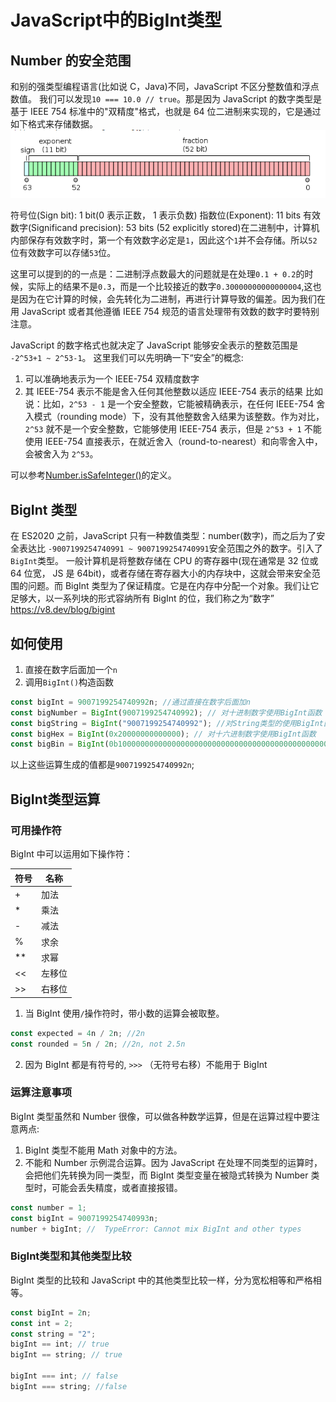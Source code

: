 # JavaScript中的BigInt类型

## Number 的安全范围

和别的强类型编程语言(比如说 C，Java)不同，JavaScript 不区分整数值和浮点数值。
我们可以发现`10 === 10.0 // true`。那是因为 JavaScript 的数字类型是基于 IEEE 754 标准中的"双精度"格式，也就是 64 位二进制来实现的，它是通过如下格式来存储数据。
![ieee-754](../images/ieee-754.png)

符号位(Sign bit): 1 bit(0 表示正数， 1 表示负数)
指数位(Exponent): 11 bits
有效数字(Significand precision): 53 bits (52 explicitly stored)在二进制中，计算机内部保存有效数字时，第一个有效数字必定是`1`，因此这个`1`并不会存储。所以`52`位有效数字可以存储`53`位。

这里可以提到的的一点是：二进制浮点数最大的问题就是在处理`0.1 + 0.2`的时候，实际上的结果不是`0.3`，而是一个比较接近的数字`0.30000000000000004`,这也是因为在它计算的时候，会先转化为二进制，再进行计算导致的偏差。因为我们在用 JavaScript 或者其他遵循 IEEE 754 规范的语言处理带有效数的数字时要特别注意。

JavaScript 的数字格式也就决定了 JavaScript 能够安全表示的整数范围是 `-2^53+1 ~ 2^53-1`。
这里我们可以先明确一下“安全”的概念:

1. 可以准确地表示为一个 IEEE-754 双精度数字
2. 其 IEEE-754 表示不能是舍入任何其他整数以适应 IEEE-754 表示的结果
   比如说：比如，`2^53 - 1` 是一个安全整数，它能被精确表示，在任何 IEEE-754 舍入模式（rounding mode）下，没有其他整数舍入结果为该整数。作为对比，`2^53` 就不是一个安全整数，它能够使用 IEEE-754 表示，但是 `2^53 + 1` 不能使用 IEEE-754 直接表示，在就近舍入（round-to-nearest）和向零舍入中，会被舍入为 `2^53`。

可以参考[Number.isSafeInteger()](https://developer.mozilla.org/en-US/docs/Web/JavaScript/Reference/Global_Objects/Number/isSafeInteger)的定义。

## BigInt 类型

在 ES2020 之前，JavaScript 只有一种数值类型：number(数字)，而之后为了安全表达比 `-9007199254740991 ~ 9007199254740991`安全范围之外的数字。引入了`BigInt`类型。
一般计算机是将整数存储在 CPU 的寄存器中(现在通常是 32 位或 64 位宽， JS 是 64bit)，或者存储在寄存器大小的内存块中，这就会带来安全范围的问题。而 BigInt 类型为了保证精度。它是在内存中分配一个对象。我们让它足够大，以一系列块的形式容纳所有 BigInt 的位，我们称之为“数字”
https://v8.dev/blog/bigint

## 如何使用

1. 直接在数字后面加一个`n`
2. 调用`BigInt()`构造函数

```javascript
const bigInt = 9007199254740992n; //通过直接在数字后面加n
const bigNumber = BigInt(9007199254740992); // 对十进制数字使用BigInt函数
const bigString = BigInt("9007199254740992"); //对String类型的使用BigInt函数，先隐式转换为十进制的数字，再显式转换为BigIn类型
const bigHex = BigInt(0x20000000000000); // 对十六进制数字使用BigInt函数
const bigBin = BigInt(0b100000000000000000000000000000000000000000000000000000); //对二进制数字使用BigInt函数
```

以上这些运算生成的值都是`9007199254740992n`;

## BigInt类型运算

### 可用操作符

BigInt 中可以运用如下操作符：

| 符号 | 名称   |
| ---- | ------ |
| +    | 加法   |
| \*   | 乘法   |
| -    | 减法   |
| %    | 求余   |
| \*\* | 求幂   |
| <<   | 左移位 |
| >>   | 右移位 |

1.  当 BigInt 使用`/`操作符时，带小数的运算会被取整。

```javascript
const expected = 4n / 2n; //2n
const rounded = 5n / 2n; //2n, not 2.5n
```

2.  因为 BigInt 都是有符号的, `>>>` （无符号右移）不能用于 BigInt

### 运算注意事项

BigInt 类型虽然和 Number 很像，可以做各种数学运算，但是在运算过程中要注意两点:

1.  BigInt 类型不能用 Math 对象中的方法。
2.  不能和 Number 示例混合运算。因为 JavaScript 在处理不同类型的运算时，会把他们先转换为同一类型，而 BigInt 类型变量在被隐式转换为 Number 类型时，可能会丢失精度，或者直接报错。

```javascript
const number = 1;
const bigInt = 9007199254740993n;
number + bigInt; //  TypeError: Cannot mix BigInt and other types
```

### BigInt类型和其他类型比较

BigInt 类型的比较和 JavaScript 中的其他类型比较一样，分为宽松相等和严格相等。

```javascript
const bigInt = 2n;
const int = 2;
const string = "2";
bigInt == int; // true
bigInt == string; // true

bigInt === int; // false
bigInt === string; //false
```
